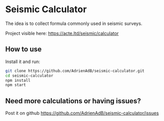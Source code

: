 # Seismic Calculator

The idea is to collect formula commonly used in seismic surveys.

Project visible here: https://acte.ltd/seismic/calculator

## How to use

Install it and run:

```sh
git clone https://github.com/AdrienAdB/seismic-calculator.git
cd seismic-calculator
npm install
npm start
```

## Need more calculations or having issues?

Post it on github https://github.com/AdrienAdB/seismic-calculator/issues
